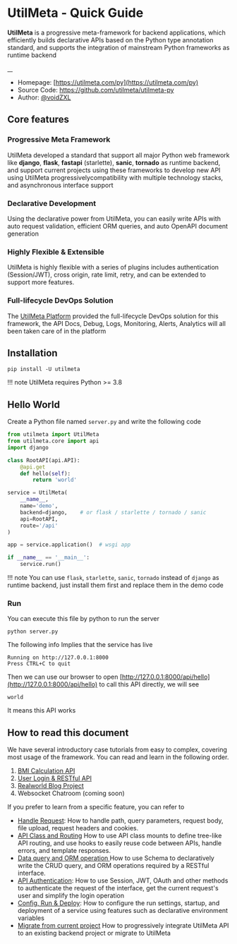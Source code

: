 # UtilMeta - Quick Guide

**UtilMeta** is a progressive meta-framework for backend applications, which efficiently builds declarative APIs based on the Python type annotation standard, and supports the integration of mainstream Python frameworks as runtime backend

<a href="https://pypi.org/project/utilmeta/" target="_blank">
	<img src="https://img.shields.io/pypi/v/utilmeta" alt="">
</a>
<a href="https://pypi.org/project/utilmeta/" target="_blank">
	<img src="https://img.shields.io/pypi/pyversions/utilmeta" alt="">
</a>
<a href="https://github.com/utilmeta/utilmeta-py/blob/main/LICENSE" target="_blank">
	<img src="https://img.shields.io/badge/license-Apache%202.0-blue" alt="">
</a>
<a href="https://github.com/utilmeta/utilmeta-py/actions?query=branch%3Amain+" target="_blank">
	<img src="https://img.shields.io/github/actions/workflow/status/utilmeta/utilmeta-py/test.yaml?branch=main&label=CI" alt="">
</a>

* Homepage: [https://utilmeta.com/py](https://utilmeta.com/py)
* Source Code: <a href="https://github.com/utilmeta/utilmeta-py" target="_blank"> https://github.com/utilmeta/utilmeta-py</a>
* Author: <a href="https://github.com/voidZXL" target="_blank">@voidZXL</a>

## Core features

### Progressive Meta Framework
UtilMeta developed a standard that support all major Python web framework like **django**, **flask**, **fastapi** (starlette), **sanic**, **tornado** as runtime backend, and support current projects using these frameworks to develop new API using UtilMeta progressivelycompatibility with multiple technology stacks, and asynchronous interface support

### Declarative Development
Using the declarative power from UtilMeta, you can easily write APIs with auto request validation, efficient ORM queries, and auto OpenAPI document generation

### Highly Flexible & Extensible
UtilMeta is highly flexible with a series of plugins includes authentication (Session/JWT), cross origin, rate limit, retry, and can be extended to support more features.

### Full-lifecycle DevOps Solution
The [UtilMeta Platform](https://utilmeta.com/) provided the full-lifecycle DevOps solution for this framework, the API Docs, Debug, Logs, Monitoring, Alerts, Analytics will all been taken care of in the platform

## Installation
```shell
pip install -U utilmeta
```

!!! note
	UtilMeta requires Python >= 3.8

## Hello World
 Create a Python file named `server.py` and write the following code 
```python
from utilmeta import UtilMeta
from utilmeta.core import api
import django

class RootAPI(api.API):
    @api.get
    def hello(self):
        return 'world'

service = UtilMeta(
    __name__,
    name='demo',
    backend=django,    # or flask / starlette / tornado / sanic
    api=RootAPI,
    route='/api'
)

app = service.application()  # wsgi app

if __name__ == '__main__':
    service.run()
```

!!! note
	You can use `flask`, `starlette`, `sanic`, `tornado` instead of `django` as runtime backend, just install them first and replace them in the demo code

### Run
You can execute this file by python to run the server
```shell
python server.py
```
The following info Implies that the service has live
```
Running on http://127.0.0.1:8000
Press CTRL+C to quit
```
Then we can use our browser to open [http://127.0.0.1:8000/api/hello](http://127.0.0.1:8000/api/hello) to call this API directly, we will see
```
world
```
It means this API works

## How to read this document

We have several introductory case tutorials from easy to complex, covering most usage of the framework. You can read and learn in the following order.

1. [BMI Calculation API](tutorials/bmi-calc)
2. [User Login & RESTful API](tutorials/user-auth)
3. [Realworld Blog Project](tutorials/realworld-blog)
4. Websocket Chatroom (coming soon)

If you prefer to learn from a specific feature, you can refer to

* [Handle Request](guide/handle-request): How to handle path, query parameters, request body, file upload, request headers and cookies.
* [API Class and Routing](guide/api-route) How to use API class mounts to define tree-like API routing, and use  hooks to easily reuse code between APIs, handle errors, and template responses.
* [Data query and ORM operation ](guide/schema-query) How to use Schema to declaratively write the CRUD query, and ORM operations required by a RESTful interface.
* [API Authentication](guide/auth): How to use Session, JWT, OAuth and other methods to authenticate the request of the interface, get the current request's user and simplify the login operation
* [Config, Run & Deploy](guide/config-run): How to configure the run settings, startup, and deployment of a service using features such as declarative environment variables
* [Migrate from current project](guide/migration) How to progressively integrate UtilMeta API to an existing backend project or migrate to UtilMeta